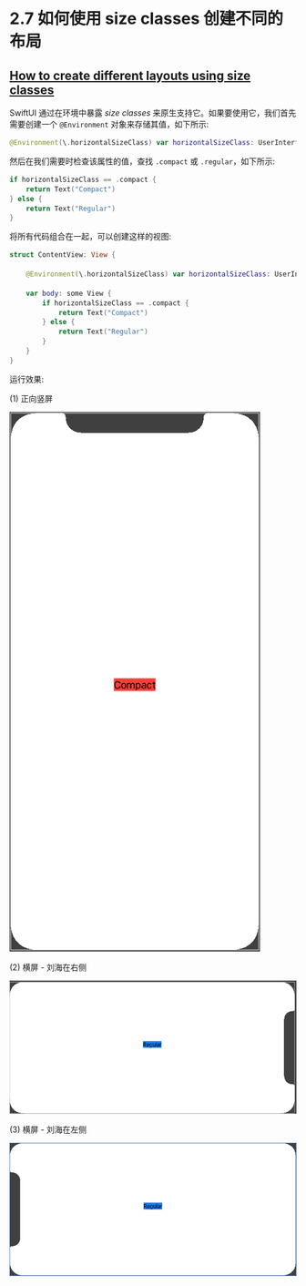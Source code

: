 # 2.7 如何使用 size classes 创建不同的布局

## [How to create different layouts using size classes](https://www.hackingwithswift.com/quick-start/swiftui/how-to-create-different-layouts-using-size-classes)

SwiftUI 通过在环境中暴露 _size classes_ 来原生支持它。如果要使用它，我们首先需要创建一个 `@Environment` 对象来存储其值，如下所示:

```swift
@Environment(\.horizontalSizeClass) var horizontalSizeClass: UserInterfaceSizeClass?
```

然后在我们需要时检查该属性的值，查找 `.compact` 或 `.regular`，如下所示:

```swift
if horizontalSizeClass == .compact {
    return Text("Compact")
} else {
    return Text("Regular")
}
```

将所有代码组合在一起，可以创建这样的视图:

```swift
struct ContentView: View {

    @Environment(\.horizontalSizeClass) var horizontalSizeClass: UserInterfaceSizeClass?

    var body: some View {
        if horizontalSizeClass == .compact {
            return Text("Compact")
        } else {
            return Text("Regular")
        }
    }
}
```

运行效果:

\(1\) 正向竖屏 

![compact](../.gitbook/assets/size_classes_compact.png)

 \(2\) 横屏 - 刘海在右侧 

![regular01](../.gitbook/assets/size_classes_regular01.png)

 \(3\) 横屏 - 刘海在左侧 

![regular02](../.gitbook/assets/size_classes_regular02.png)

